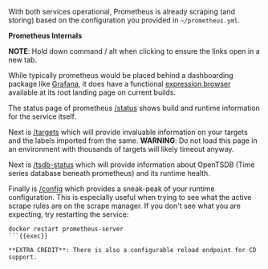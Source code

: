 With both services operational, Prometheus is already scraping (and storing) based on the configuration you provided in `~/prometheus.yml`.

**Prometheus Internals**

**NOTE**: Hold down command / alt when clicking to ensure the links open in a new tab.

While typically prometheus would be placed behind a dashboarding package like [Grafana](https://grafana.com), it does have a functional [expression browser]({{TRAFFIC_HOST1_9090}}) available at its root landing page on current builds.

The status page of prometheus [/status]({{TRAFFIC_HOST1_9090}}/status) shows build and runtime information for the service itself.

Next is [/targets]({{TRAFFIC_HOST1_9090}}/targets) which will provide invaluable information on your targets and the labels imported from the same.  **WARNING**: Do not load this page in an environment with thousands of targets will likely timeout anyway.

Next is [/tsdb-status]({{TRAFFIC_HOST1_9090}}/tsdb-status) which will provide information about OpenTSDB (Time series database beneath prometheus) and its runtime health.

Finally is [/config]({{TRAFFIC_HOST1_9090}}/config) which provides a sneak-peak of your runtime configuration.  This is especially useful when trying to see what the active scrape rules are on the scrape manager.  If you don't see what you are expecting, try restarting the service:

```
docker restart prometheus-server
```{{exec}}

**EXTRA CREDIT**: There is also a configurable reload endpoint for CD support.
